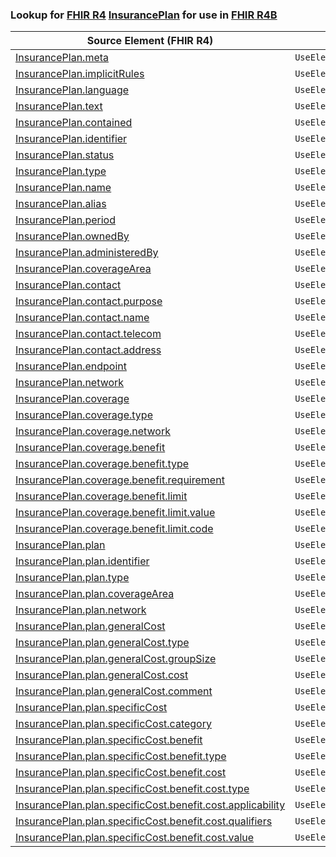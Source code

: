 ### Lookup for [FHIR R4](https://hl7.org/fhir/R4/) [InsurancePlan](https://hl7.org/fhir/R4/InsurancePlan.html) for use in [FHIR R4B](https://hl7.org/fhir/R4B/)

| Source Element (FHIR R4) | Usage | Target |
| -------------- | ----- | ------ |
| [InsurancePlan.meta](https://hl7.org/fhir/R4/InsurancePlan.html#resource) | `UseElementSameName` | [InsurancePlan.meta](https://hl7.org/fhir/R4B/InsurancePlan.html#resource) |
| [InsurancePlan.implicitRules](https://hl7.org/fhir/R4/InsurancePlan.html#resource) | `UseElementSameName` | [InsurancePlan.implicitRules](https://hl7.org/fhir/R4B/InsurancePlan.html#resource) |
| [InsurancePlan.language](https://hl7.org/fhir/R4/InsurancePlan.html#resource) | `UseElementSameName` | [InsurancePlan.language](https://hl7.org/fhir/R4B/InsurancePlan.html#resource) |
| [InsurancePlan.text](https://hl7.org/fhir/R4/InsurancePlan.html#resource) | `UseElementSameName` | [InsurancePlan.text](https://hl7.org/fhir/R4B/InsurancePlan.html#resource) |
| [InsurancePlan.contained](https://hl7.org/fhir/R4/InsurancePlan.html#resource) | `UseElementSameName` | [InsurancePlan.contained](https://hl7.org/fhir/R4B/InsurancePlan.html#resource) |
| [InsurancePlan.identifier](https://hl7.org/fhir/R4/InsurancePlan.html#resource) | `UseElementSameName` | [InsurancePlan.identifier](https://hl7.org/fhir/R4B/InsurancePlan.html#resource) |
| [InsurancePlan.status](https://hl7.org/fhir/R4/InsurancePlan.html#resource) | `UseElementSameName` | [InsurancePlan.status](https://hl7.org/fhir/R4B/InsurancePlan.html#resource) |
| [InsurancePlan.type](https://hl7.org/fhir/R4/InsurancePlan.html#resource) | `UseElementSameName` | [InsurancePlan.type](https://hl7.org/fhir/R4B/InsurancePlan.html#resource) |
| [InsurancePlan.name](https://hl7.org/fhir/R4/InsurancePlan.html#resource) | `UseElementSameName` | [InsurancePlan.name](https://hl7.org/fhir/R4B/InsurancePlan.html#resource) |
| [InsurancePlan.alias](https://hl7.org/fhir/R4/InsurancePlan.html#resource) | `UseElementSameName` | [InsurancePlan.alias](https://hl7.org/fhir/R4B/InsurancePlan.html#resource) |
| [InsurancePlan.period](https://hl7.org/fhir/R4/InsurancePlan.html#resource) | `UseElementSameName` | [InsurancePlan.period](https://hl7.org/fhir/R4B/InsurancePlan.html#resource) |
| [InsurancePlan.ownedBy](https://hl7.org/fhir/R4/InsurancePlan.html#resource) | `UseElementSameName` | [InsurancePlan.ownedBy](https://hl7.org/fhir/R4B/InsurancePlan.html#resource) |
| [InsurancePlan.administeredBy](https://hl7.org/fhir/R4/InsurancePlan.html#resource) | `UseElementSameName` | [InsurancePlan.administeredBy](https://hl7.org/fhir/R4B/InsurancePlan.html#resource) |
| [InsurancePlan.coverageArea](https://hl7.org/fhir/R4/InsurancePlan.html#resource) | `UseElementSameName` | [InsurancePlan.coverageArea](https://hl7.org/fhir/R4B/InsurancePlan.html#resource) |
| [InsurancePlan.contact](https://hl7.org/fhir/R4/InsurancePlan.html#resource) | `UseElementSameName` | [InsurancePlan.contact](https://hl7.org/fhir/R4B/InsurancePlan.html#resource) |
| [InsurancePlan.contact.purpose](https://hl7.org/fhir/R4/InsurancePlan.html#resource) | `UseElementSameName` | [InsurancePlan.contact.purpose](https://hl7.org/fhir/R4B/InsurancePlan.html#resource) |
| [InsurancePlan.contact.name](https://hl7.org/fhir/R4/InsurancePlan.html#resource) | `UseElementSameName` | [InsurancePlan.contact.name](https://hl7.org/fhir/R4B/InsurancePlan.html#resource) |
| [InsurancePlan.contact.telecom](https://hl7.org/fhir/R4/InsurancePlan.html#resource) | `UseElementSameName` | [InsurancePlan.contact.telecom](https://hl7.org/fhir/R4B/InsurancePlan.html#resource) |
| [InsurancePlan.contact.address](https://hl7.org/fhir/R4/InsurancePlan.html#resource) | `UseElementSameName` | [InsurancePlan.contact.address](https://hl7.org/fhir/R4B/InsurancePlan.html#resource) |
| [InsurancePlan.endpoint](https://hl7.org/fhir/R4/InsurancePlan.html#resource) | `UseElementSameName` | [InsurancePlan.endpoint](https://hl7.org/fhir/R4B/InsurancePlan.html#resource) |
| [InsurancePlan.network](https://hl7.org/fhir/R4/InsurancePlan.html#resource) | `UseElementSameName` | [InsurancePlan.network](https://hl7.org/fhir/R4B/InsurancePlan.html#resource) |
| [InsurancePlan.coverage](https://hl7.org/fhir/R4/InsurancePlan.html#resource) | `UseElementSameName` | [InsurancePlan.coverage](https://hl7.org/fhir/R4B/InsurancePlan.html#resource) |
| [InsurancePlan.coverage.type](https://hl7.org/fhir/R4/InsurancePlan.html#resource) | `UseElementSameName` | [InsurancePlan.coverage.type](https://hl7.org/fhir/R4B/InsurancePlan.html#resource) |
| [InsurancePlan.coverage.network](https://hl7.org/fhir/R4/InsurancePlan.html#resource) | `UseElementSameName` | [InsurancePlan.coverage.network](https://hl7.org/fhir/R4B/InsurancePlan.html#resource) |
| [InsurancePlan.coverage.benefit](https://hl7.org/fhir/R4/InsurancePlan.html#resource) | `UseElementSameName` | [InsurancePlan.coverage.benefit](https://hl7.org/fhir/R4B/InsurancePlan.html#resource) |
| [InsurancePlan.coverage.benefit.type](https://hl7.org/fhir/R4/InsurancePlan.html#resource) | `UseElementSameName` | [InsurancePlan.coverage.benefit.type](https://hl7.org/fhir/R4B/InsurancePlan.html#resource) |
| [InsurancePlan.coverage.benefit.requirement](https://hl7.org/fhir/R4/InsurancePlan.html#resource) | `UseElementSameName` | [InsurancePlan.coverage.benefit.requirement](https://hl7.org/fhir/R4B/InsurancePlan.html#resource) |
| [InsurancePlan.coverage.benefit.limit](https://hl7.org/fhir/R4/InsurancePlan.html#resource) | `UseElementSameName` | [InsurancePlan.coverage.benefit.limit](https://hl7.org/fhir/R4B/InsurancePlan.html#resource) |
| [InsurancePlan.coverage.benefit.limit.value](https://hl7.org/fhir/R4/InsurancePlan.html#resource) | `UseElementSameName` | [InsurancePlan.coverage.benefit.limit.value](https://hl7.org/fhir/R4B/InsurancePlan.html#resource) |
| [InsurancePlan.coverage.benefit.limit.code](https://hl7.org/fhir/R4/InsurancePlan.html#resource) | `UseElementSameName` | [InsurancePlan.coverage.benefit.limit.code](https://hl7.org/fhir/R4B/InsurancePlan.html#resource) |
| [InsurancePlan.plan](https://hl7.org/fhir/R4/InsurancePlan.html#resource) | `UseElementSameName` | [InsurancePlan.plan](https://hl7.org/fhir/R4B/InsurancePlan.html#resource) |
| [InsurancePlan.plan.identifier](https://hl7.org/fhir/R4/InsurancePlan.html#resource) | `UseElementSameName` | [InsurancePlan.plan.identifier](https://hl7.org/fhir/R4B/InsurancePlan.html#resource) |
| [InsurancePlan.plan.type](https://hl7.org/fhir/R4/InsurancePlan.html#resource) | `UseElementSameName` | [InsurancePlan.plan.type](https://hl7.org/fhir/R4B/InsurancePlan.html#resource) |
| [InsurancePlan.plan.coverageArea](https://hl7.org/fhir/R4/InsurancePlan.html#resource) | `UseElementSameName` | [InsurancePlan.plan.coverageArea](https://hl7.org/fhir/R4B/InsurancePlan.html#resource) |
| [InsurancePlan.plan.network](https://hl7.org/fhir/R4/InsurancePlan.html#resource) | `UseElementSameName` | [InsurancePlan.plan.network](https://hl7.org/fhir/R4B/InsurancePlan.html#resource) |
| [InsurancePlan.plan.generalCost](https://hl7.org/fhir/R4/InsurancePlan.html#resource) | `UseElementSameName` | [InsurancePlan.plan.generalCost](https://hl7.org/fhir/R4B/InsurancePlan.html#resource) |
| [InsurancePlan.plan.generalCost.type](https://hl7.org/fhir/R4/InsurancePlan.html#resource) | `UseElementSameName` | [InsurancePlan.plan.generalCost.type](https://hl7.org/fhir/R4B/InsurancePlan.html#resource) |
| [InsurancePlan.plan.generalCost.groupSize](https://hl7.org/fhir/R4/InsurancePlan.html#resource) | `UseElementSameName` | [InsurancePlan.plan.generalCost.groupSize](https://hl7.org/fhir/R4B/InsurancePlan.html#resource) |
| [InsurancePlan.plan.generalCost.cost](https://hl7.org/fhir/R4/InsurancePlan.html#resource) | `UseElementSameName` | [InsurancePlan.plan.generalCost.cost](https://hl7.org/fhir/R4B/InsurancePlan.html#resource) |
| [InsurancePlan.plan.generalCost.comment](https://hl7.org/fhir/R4/InsurancePlan.html#resource) | `UseElementSameName` | [InsurancePlan.plan.generalCost.comment](https://hl7.org/fhir/R4B/InsurancePlan.html#resource) |
| [InsurancePlan.plan.specificCost](https://hl7.org/fhir/R4/InsurancePlan.html#resource) | `UseElementSameName` | [InsurancePlan.plan.specificCost](https://hl7.org/fhir/R4B/InsurancePlan.html#resource) |
| [InsurancePlan.plan.specificCost.category](https://hl7.org/fhir/R4/InsurancePlan.html#resource) | `UseElementSameName` | [InsurancePlan.plan.specificCost.category](https://hl7.org/fhir/R4B/InsurancePlan.html#resource) |
| [InsurancePlan.plan.specificCost.benefit](https://hl7.org/fhir/R4/InsurancePlan.html#resource) | `UseElementSameName` | [InsurancePlan.plan.specificCost.benefit](https://hl7.org/fhir/R4B/InsurancePlan.html#resource) |
| [InsurancePlan.plan.specificCost.benefit.type](https://hl7.org/fhir/R4/InsurancePlan.html#resource) | `UseElementSameName` | [InsurancePlan.plan.specificCost.benefit.type](https://hl7.org/fhir/R4B/InsurancePlan.html#resource) |
| [InsurancePlan.plan.specificCost.benefit.cost](https://hl7.org/fhir/R4/InsurancePlan.html#resource) | `UseElementSameName` | [InsurancePlan.plan.specificCost.benefit.cost](https://hl7.org/fhir/R4B/InsurancePlan.html#resource) |
| [InsurancePlan.plan.specificCost.benefit.cost.type](https://hl7.org/fhir/R4/InsurancePlan.html#resource) | `UseElementSameName` | [InsurancePlan.plan.specificCost.benefit.cost.type](https://hl7.org/fhir/R4B/InsurancePlan.html#resource) |
| [InsurancePlan.plan.specificCost.benefit.cost.applicability](https://hl7.org/fhir/R4/InsurancePlan.html#resource) | `UseElementSameName` | [InsurancePlan.plan.specificCost.benefit.cost.applicability](https://hl7.org/fhir/R4B/InsurancePlan.html#resource) |
| [InsurancePlan.plan.specificCost.benefit.cost.qualifiers](https://hl7.org/fhir/R4/InsurancePlan.html#resource) | `UseElementSameName` | [InsurancePlan.plan.specificCost.benefit.cost.qualifiers](https://hl7.org/fhir/R4B/InsurancePlan.html#resource) |
| [InsurancePlan.plan.specificCost.benefit.cost.value](https://hl7.org/fhir/R4/InsurancePlan.html#resource) | `UseElementSameName` | [InsurancePlan.plan.specificCost.benefit.cost.value](https://hl7.org/fhir/R4B/InsurancePlan.html#resource) |
